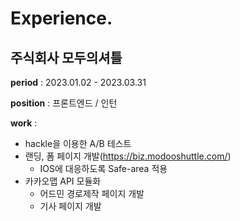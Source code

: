 # Experience.

## 주식회사 모두의셔틀

**period** : 2023.01.02 - 2023.03.31

**position** : 프론트엔드 / 인턴

**work** :

- hackle을 이용한 A/B 테스트
- 랜딩, 폼 페이지 개발(https://biz.modooshuttle.com/)
  - IOS에 대응하도록 Safe-area 적용
- 카카오맵 API 모듈화
  - 어드민 경로제작 페이지 개발
  - 기사 페이지 개발
